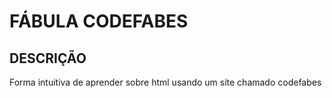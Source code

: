 # FÁBULA CODEFABES

## DESCRIÇÃO
Forma intuitiva de aprender sobre html usando um site chamado codefabes
